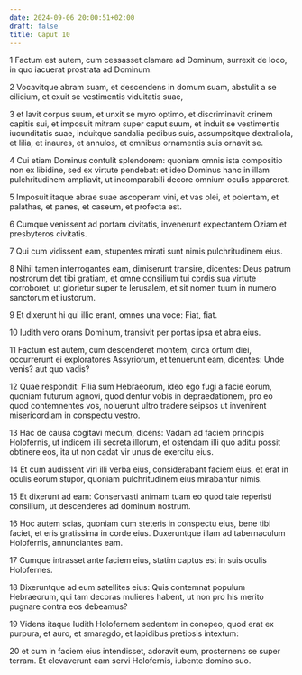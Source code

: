 ```yaml
---
date: 2024-09-06 20:00:51+02:00
draft: false
title: Caput 10
---
```





1 Factum est autem, cum cessasset clamare ad Dominum, surrexit de loco, in quo iacuerat prostrata ad Dominum.

2 Vocavitque abram suam, et descendens in domum suam, abstulit a se cilicium, et exuit se vestimentis viduitatis suae,

3 et lavit corpus suum, et unxit se myro optimo, et discriminavit crinem capitis sui, et imposuit mitram super caput suum, et induit se vestimentis iucunditatis suae, induitque sandalia pedibus suis, assumpsitque dextraliola, et lilia, et inaures, et annulos, et omnibus ornamentis suis ornavit se.

4 Cui etiam Dominus contulit splendorem: quoniam omnis ista compositio non ex libidine, sed ex virtute pendebat: et ideo Dominus hanc in illam pulchritudinem ampliavit, ut incomparabili decore omnium oculis appareret.

5 Imposuit itaque abrae suae ascoperam vini, et vas olei, et polentam, et palathas, et panes, et caseum, et profecta est.

6 Cumque venissent ad portam civitatis, invenerunt expectantem Oziam et presbyteros civitatis.

7 Qui cum vidissent eam, stupentes mirati sunt nimis pulchritudinem eius.

8 Nihil tamen interrogantes eam, dimiserunt transire, dicentes: Deus patrum nostrorum det tibi gratiam, et omne consilium tui cordis sua virtute corroboret, ut glorietur super te Ierusalem, et sit nomen tuum in numero sanctorum et iustorum.

9 Et dixerunt hi qui illic erant, omnes una voce: Fiat, fiat.

10 Iudith vero orans Dominum, transivit per portas ipsa et abra eius.

11 Factum est autem, cum descenderet montem, circa ortum diei, occurrerunt ei exploratores Assyriorum, et tenuerunt eam, dicentes: Unde venis? aut quo vadis?

12 Quae respondit: Filia sum Hebraeorum, ideo ego fugi a facie eorum, quoniam futurum agnovi, quod dentur vobis in depraedationem, pro eo quod contemnentes vos, noluerunt ultro tradere seipsos ut invenirent misericordiam in conspectu vestro.

13 Hac de causa cogitavi mecum, dicens: Vadam ad faciem principis Holofernis, ut indicem illi secreta illorum, et ostendam illi quo aditu possit obtinere eos, ita ut non cadat vir unus de exercitu eius.

14 Et cum audissent viri illi verba eius, considerabant faciem eius, et erat in oculis eorum stupor, quoniam pulchritudinem eius mirabantur nimis.

15 Et dixerunt ad eam: Conservasti animam tuam eo quod tale reperisti consilium, ut descenderes ad dominum nostrum.

16 Hoc autem scias, quoniam cum steteris in conspectu eius, bene tibi faciet, et eris gratissima in corde eius. Duxeruntque illam ad tabernaculum Holofernis, annunciantes eam.

17 Cumque intrasset ante faciem eius, statim captus est in suis oculis Holofernes.

18 Dixeruntque ad eum satellites eius: Quis contemnat populum Hebraeorum, qui tam decoras mulieres habent, ut non pro his merito pugnare contra eos debeamus?

19 Videns itaque Iudith Holofernem sedentem in conopeo, quod erat ex purpura, et auro, et smaragdo, et lapidibus pretiosis intextum:

20 et cum in faciem eius intendisset, adoravit eum, prosternens se super terram. Et elevaverunt eam servi Holofernis, iubente domino suo.

